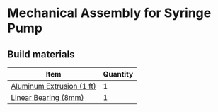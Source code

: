 # Mechanical Assembly for Syringe Pump

## Build materials

Item         | Quantity
------------ | -------------
[Aluminum Extrusion (1 ft)](https://www.mcmaster.com/47065T107-47065T418/) | 1
[Linear Bearing (8mm)](https://www.mcmaster.com/61205K75/) | 1
